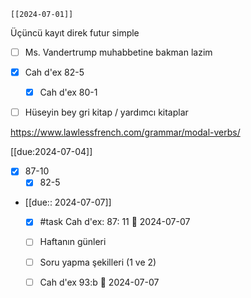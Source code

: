 	[[2024-07-01]]

Üçüncü kayıt direk futur simple
-  [ ] Ms. Vandertrump muhabbetine bakman lazim


- [x] Cah d'ex 82-5
	- [x] Cah d'ex 80-1

-  [ ] Hüseyin bey gri kitap / yardımcı kitaplar 


https://www.lawlessfrench.com/grammar/modal-verbs/

[[due:2024-07-04]]
- [x] 87-10
	- [x] 82-5

- [[due:: 2024-07-07]]
	- [x] #task Cah d'ex: 87: 11 📅 2024-07-07
	- [ ] Haftanın günleri
	- [ ] Soru yapma şekilleri (1 ve 2)
	- [ ] Cah d'ex 93:b 📅 2024-07-07

